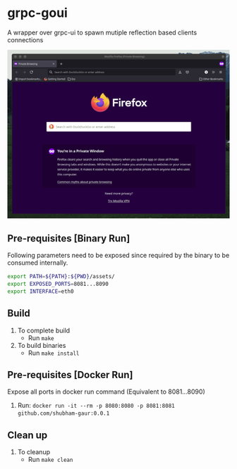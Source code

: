 # grpc-goui

A wrapper over grpc-ui to spawn mutiple reflection based clients connections

![Demo](assets/demo.gif)

## Pre-requisites [Binary Run]

Following parameters need to be exposed since required by the binary to be consumed internally.

```bash
export PATH=${PATH}:${PWD}/assets/
export EXPOSED_PORTS=8081...8090
export INTERFACE=eth0
```

## Build

1. To complete build
    * Run `make`
1. To build binaries
    * Run `make install`

## Pre-requisites [Docker Run]

Expose all ports in docker run command (Equivalent to 8081...8090)

1. Run: `docker run -it --rm -p 8080:8080 -p 8081:8081 github.com/shubham-gaur:0.0.1`

## Clean up

1. To cleanup
    * Run `make clean`
